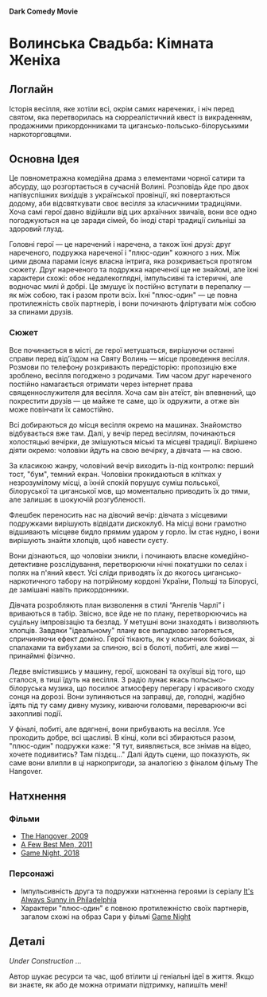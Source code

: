 #### Dark Comedy Movie

# Волинська Свадьба: Кімната Женіха

## Логлайн

Історія весілля, яке хотіли всі, окрім самих наречених, і ніч перед святом, яка перетворилась на сюрреалістичний квест із викраденням, продажними прикордонниками та цигансько-польсько-білоруськими наркоторговцями.

## Основна Ідея

Це повнометражна комедійна драма з елементами чорної сатири та абсурду, що розгортається в сучасній Волині. Розповідь йде про двох напівуспішних вихідців з української провінції, які повертаються додому, аби відсвяткувати своє весілля за класичними традиціями. Хоча самі герої давно відійшли від цих архаїчних звичаїв, вони все одно погоджуються на це заради сімей, бо іноді старі традиції сильніші за здоровий глузд.

Головні герої — це наречений і наречена, а також їхні друзі: друг нареченого, подружка нареченої і "плюс-один" кожного з них. Між цими двома парами існує власна інтрига, яка розкривається протягом сюжету. Друг нареченого та подружка нареченої ще не знайомі, але їхні характери схожі: обоє недалекоглядні, імпульсивні та істеричні, але водночас милі й добрі. Це змушує їх постійно вступати в перепалку — як між собою, так і разом проти всіх. Їхні "плюс-один" — це повна протилежність своїх партнерів, і вони починають фліртувати між собою за спинами друзів.

### Сюжет

Все починається в місті, де герої метушаться, вирішуючи останні справи перед від'їздом на Святу Волинь — місце проведення весілля. Розмови по телефону розкривають передісторію: пропозицію вже зроблено, весілля погоджено з родичами. Тим часом друг нареченого постійно намагається отримати через інтернет права священнослужителя для весілля. Хоча сам він атеїст, він впевнений, що похрестити друзів — це майже те саме, що їх одружити, а отже він може повінчати їх самостійно.

Всі добираються до місця весілля окремо на машинах. Знайомство відбувається вже там. Далі, у вечір перед весіллям, починаються холостяцькі вечірки, де змішуються міські та місцеві традиції. Вирішено діяти окремо: чоловіки йдуть на свою вечірку, а дівчата — на свою.

За класикою жанру, чоловічий вечір виходить із-під контролю: перший тост, "бум", темний екран. Чоловіки прокидаються в клітках у незрозумілому місці, а їхній спокій порушує суміш польської, білоруської та циганської мов, що моментально приводить їх до тями, але залишає в шокуючій розгубленості.

Флешбек переносить нас на дівочий вечір: дівчата з місцевими подружками вирішують відвідати дискоклуб. На місці вони грамотно відшивають місцеве бидло прямим ударом у горло. Їм стає нудно, і вони вирішують знайти хлопців, щоб навести суєту.

Вони дізнаються, що чоловіки зникли, і починають власне комедійно-детективне розслідування, перетворюючи нічні покатушки по селах і полях на п'яний квест. Усі сліди приводять їх до якогось цигансько-наркотичного табору на потрійному кордоні України, Польщі та Білорусі, де замішані навіть прикордонники.

Дівчата розробляють план визволення в стилі “Ангелів Чарлі” і вриваються в табір. Звісно, все йде не по плану, перетворюючись на суцільну імпровізацію та безлад. У метушні вони знаходять і визволяють хлопців. Завдяки "ідеальному" плану все випадково загоряється, спричиняючи ефект доміно. Герої тікають, як у класичних бойовиках, зі спалахами та вибухами за спиною, всі в болоті, побиті, але живі — принаймні фізично.

Ледве вмістившись у машину, герої, шоковані та охуївші від того, що сталося, в тиші їдуть на весілля. З радіо лунає якась польсько-білоруська музика, що посилює атмосферу перегару і красивого сходу сонця на дорозі. Вони зупиняються на заправці, де, голодні, жадібно їдять під ту саму дивну музику, киваючи головами, переварюючи всі захопливі події.

У фіналі, побиті, але вдягнені, вони прибувають на весілля. Усе проходить добре, всі щасливі. В кінці, коли всі збираються разом, "плюс-один" подружки каже: "Я тут, виявляється, все знімав на відео, хочете подивитись? Там піздєц..." Далі йдуть сцени, що показують, як саме вони влипли в ці наркопригоди, за аналогією з фіналом фільму The Hangover.

## Натхнення

### Фільми

- [The Hangover, 2009](https://www.imdb.com/title/tt1119646/)
- [A Few Best Men, 2011](https://www.imdb.com/title/tt1640711/)
- [Game Night, 2018](https://www.imdb.com/title/tt2704998/)

### Персонажі

- Імпульсивність друга та подружки натхненна героями із серіалу [It's Always Sunny in Philadelphia](https://www.imdb.com/title/tt0472954/)
- Характери "плюс-один" є повною протилежністю своїх партнерів, загалом схожі на образ Сари у фільмі [Game Night](https://www.imdb.com/title/tt2704998/)

## Деталі

*Under Construction …*

Автор шукає ресурси та час, щоб втілити ці геніальні ідеї в життя. Якщо ви знаєте, як або де можна отримати підтримку, напишіть мені!